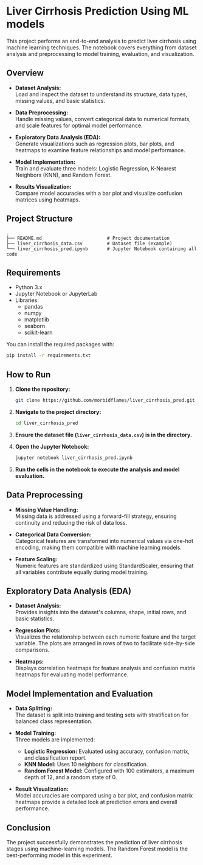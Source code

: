 # Liver Cirrhosis Prediction Using ML models

This project performs an end-to-end analysis to predict liver cirrhosis using machine learning techniques. The notebook covers everything from dataset analysis and preprocessing to model training, evaluation, and visualization.

## Overview

- **Dataset Analysis:**  
  Load and inspect the dataset to understand its structure, data types, missing values, and basic statistics.

- **Data Preprocessing:**  
  Handle missing values, convert categorical data to numerical formats, and scale features for optimal model performance.

- **Exploratory Data Analysis (EDA):**  
  Generate visualizations such as regression plots, bar plots, and heatmaps to examine feature relationships and model performance.

- **Model Implementation:**  
  Train and evaluate three models: Logistic Regression, K-Nearest Neighbors (KNN), and Random Forest.

- **Results Visualization:**  
  Compare model accuracies with a bar plot and visualize confusion matrices using heatmaps.

## Project Structure

```
.
├── README.md                        # Project documentation
├── liver_cirrhosis_data.csv         # Dataset file (example)
└── liver_cirrhosis_pred.ipynb       # Jupyter Notebook containing all code
```

## Requirements

- Python 3.x
- Jupyter Notebook or JupyterLab
- Libraries:
  - pandas
  - numpy
  - matplotlib
  - seaborn
  - scikit-learn

You can install the required packages with:

```bash
pip install -r requirements.txt
```

## How to Run

1. **Clone the repository:**

   ```bash
   git clone https://github.com/morbidflames/liver_cirrhosis_pred.git
   ```

2. **Navigate to the project directory:**

   ```bash
   cd liver_cirrhosis_pred
   ```

3. **Ensure the dataset file (`liver_cirrhosis_data.csv`) is in the directory.**

4. **Open the Jupyter Notebook:**

   ```bash
   jupyter notebook liver_cirrhosis_pred.ipynb
   ```

5. **Run the cells in the notebook to execute the analysis and model evaluation.**

## Data Preprocessing

- **Missing Value Handling:**  
  Missing data is addressed using a forward-fill strategy, ensuring continuity and reducing the risk of data loss.

- **Categorical Data Conversion:**  
  Categorical features are transformed into numerical values via one-hot encoding, making them compatible with machine learning models.

- **Feature Scaling:**  
  Numeric features are standardized using StandardScaler, ensuring that all variables contribute equally during model training.

## Exploratory Data Analysis (EDA)

- **Dataset Analysis:**  
  Provides insights into the dataset's columns, shape, initial rows, and basic statistics.

- **Regression Plots:**  
  Visualizes the relationship between each numeric feature and the target variable. The plots are arranged in rows of two to facilitate side-by-side comparisons.

- **Heatmaps:**  
  Displays correlation heatmaps for feature analysis and confusion matrix heatmaps for evaluating model performance.

## Model Implementation and Evaluation

- **Data Splitting:**  
  The dataset is split into training and testing sets with stratification for balanced class representation.

- **Model Training:**  
  Three models are implemented:
  - **Logistic Regression:** Evaluated using accuracy, confusion matrix, and classification report.
  - **KNN Model:** Uses 10 neighbors for classification.
  - **Random Forest Model:** Configured with 100 estimators, a maximum depth of 12, and a random state of 0.

- **Result Visualization:**  
  Model accuracies are compared using a bar plot, and confusion matrix heatmaps provide a detailed look at prediction errors and overall performance.

## Conclusion
The project successfully demonstrates the prediction of liver cirrhosis stages using machine-learning models. The Random Forest model is the best-performing model in this experiment.

